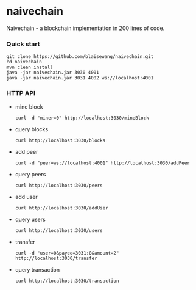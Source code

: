 # naivechain
Naivechain - a blockchain implementation in 200 lines of code.

### Quick start
```
git clone https://github.com/blaisewang/naivechain.git
cd naivechain
mvn clean install
java -jar naivechain.jar 3030 4001
java -jar naivechain.jar 3031 4002 ws://localhost:4001
```


### HTTP API

- mine block

  ```
  curl -d "miner=0" http://localhost:3030/mineBlock
  ```

- query blocks

  ```
  curl http://localhost:3030/blocks
  ```

- add peer

  ```
  curl -d "peer=ws://localhost:4001" http://localhost:3030/addPeer
  ```

- query peers

  ```
  curl http://localhost:3030/peers
  ```
  
- add user

  ```
  curl http://localhost:3030/addUser
  ```

- query users

  ```
  curl http://localhost:3030/users
  ```
  
- transfer

  ```
  curl -d "user=0&payee=3031:0&amount=2" http://localhost:3030/transfer
  ```

- query transaction

  ```
  curl http://localhost:3030/transaction
  ```
 
